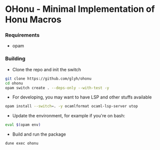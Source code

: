 # OHonu - Minimal Implementation of Honu Macros

### Requirements
- opam

### Building

- Clone the repo and init the switch
```sh
git clone https://github.com/glyh/ohonu
cd ohonu
opam switch create . --deps-only --with-test -y
```
- For developing, you may want to have LSP and other stuffs available
```sh
opam install --switch=. -y ocamlformat ocaml-lsp-server utop
```
- Update the environment, for example if you're on bash: 
```bash
eval $(opam env)
```
- Build and run the package
```sh
dune exec ohonu
```
